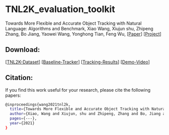 # TNL2K_evaluation_toolkit

Towards More Flexible and Accurate Object Tracking with Natural Language: Algorithms and Benchmark, Xiao Wang, Xiujun shu, Zhipeng Zhang, Bo Jiang, Yaowei Wang, Yonghong Tian, Feng Wu, 
[[Paper](...)] 
[[Project](https://sites.google.com/view/langtrackbenchmark/)] 


## Download: 
[[TNL2K-Dataset]()] 
[[Baseline-Tracker]()]
[[Tracking-Results]()]
[[Demo-Video]()]


## Citation:
If you find this work useful for your research, please cite the following papers: 
```bash
@inproceedings{wang2021tnl2k,
  title={Towards More Flexible and Accurate Object Tracking with Natural Language: Algorithms and Benchmark},
  author={Xiao, Wang and Xiujun, shu and Zhipeng, Zhang and Bo, Jiang and Yaowei, Wang and Yonghong, Tian and Feng, Wu},
  pages={---},
  year={2021}
}
```
